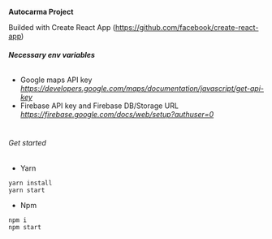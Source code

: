 **Autocarma Project**

Builded with Create React App (https://github.com/facebook/create-react-app)

###### **Necessary env variables**

- Google maps API key
  _https://developers.google.com/maps/documentation/javascript/get-api-key_
- Firebase API key and Firebase DB/Storage URL
  _https://firebase.google.com/docs/web/setup?authuser=0_

#

###### Get started

- Yarn

```
yarn install
yarn start
```

- Npm

```
npm i
npm start
```
